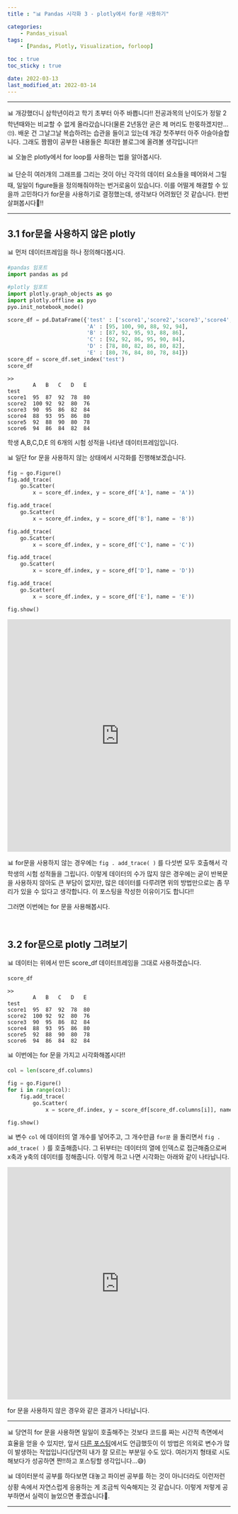 ```yaml
---
title : "📊 Pandas 시각화 3 - plotly에서 for문 사용하기"

categories:
    - Pandas_visual
tags:
    - [Pandas, Plotly, Visualization, forloop]

toc : true
toc_sticky : true

date: 2022-03-13
last_modified_at: 2022-03-14
---
```


* * *

📊 개강했더니 삼학년이라고 학기 초부터 아주 바쁩니다!! 전공과목의 난이도가 정말 2학년때와는 비교할 수 없게 올라갔습니다(물론 2년동안 굳은 제 머리도 한몫하겠지만...🙄). 배운 건 그날그날 복습하려는 습관을 들이고 있는데 개강 첫주부터 아주 아슬아슬합니다. 그래도 짬짬이 공부한 내용들은 최대한 블로그에 올려볼 생각입니다!!  


📊 오늘은 plotly에서 for loop를 사용하는 법을 알아봅시다.  


📊 단순히 여러개의 그래프를 그리는 것이 아닌 각각의 데이터 요소들을 떼어와서 그릴때, 일일이 figure들을 정의해줘야하는 번거로움이 있습니다. 이를 어떨게 해결할 수 있을까 고민하다가 for문을 사용하기로 결정했는데, 생각보다 어려웠던 것 같습니다. 한번 살펴봅시다🙂!!  



* * *  

## 3.1 for문을 사용하지 않은 plotly  



📊 먼저 데이터프레임을 하나 정의해다봅시다.  

```py
#pandas 임포트
import pandas as pd

#plotly 임포트
import plotly.graph_objects as go
import plotly.offline as pyo
pyo.init_notebook_mode()
```  

```py
score_df = pd.DataFrame({'test' : ['score1','score2','score3','score4','score5','score6'],
                         'A' : [95, 100, 90, 88, 92, 94],
                         'B' : [87, 92, 95, 93, 88, 86],
                         'C' : [92, 92, 86, 95, 90, 84],
                         'D' : [78, 80, 82, 86, 80, 82],
                         'E' : [80, 76, 84, 80, 78, 84]})
score_df = score_df.set_index('test')
score_df
```  

```
>>
        A	B	C	D	E
test					
score1	95	87	92	78	80
score2	100	92	92	80	76
score3	90	95	86	82	84
score4	88	93	95	86	80
score5	92	88	90	80	78
score6	94	86	84	82	84
```  


학생 A,B,C,D,E 의 6개의 시험 성적을 나타낸 데이터프레임입니다.  


📊 일단 for 문을 사용하지 않는 상태에서 시각화를 진행해보겠습니다.  


```py
fig = go.Figure()
fig.add_trace(
    go.Scatter(
        x = score_df.index, y = score_df['A'], name = 'A'))

fig.add_trace(
    go.Scatter(
        x = score_df.index, y = score_df['B'], name = 'B'))

fig.add_trace(
    go.Scatter(
        x = score_df.index, y = score_df['C'], name = 'C'))

fig.add_trace(
    go.Scatter(
        x = score_df.index, y = score_df['D'], name = 'D'))

fig.add_trace(
    go.Scatter(
        x = score_df.index, y = score_df['E'], name = 'E'))

fig.show()
```  

<iframe id="igraph" scrolling="no" style="border:none;" seamless="seamless" src="https://plotly.com/~nyamin9/1.embed" height="525" width="100%"></iframe><br>   


📊 for문을 사용하지 않는 경우에는 `fig . add_trace( )` 를 다섯번 모두 호출해서 각 학생의 시험 성적들을 그립니다. 이렇게 데이터의 수가 많지 않은 경우에는 굳이 반복문을 사용하지 않아도 큰 부담이 없지만, 많은 데이터를 다루려면 위의 방법만으로는 좀 무리가 있을 수 있다고 생각합니다. 이 포스팅을 작성한 이유이기도 합니다!!  


그러면 이번에는 for 문을 사용해봅시다.  

<br>  



## 3.2 for문으로 plotly 그려보기  



📊 데이터는 위에서 만든 score_df 데이터프레임을 그대로 사용하겠습니다. 

```py
score_df
```  

```
>>
        A	B	C	D	E
test					
score1	95	87	92	78	80
score2	100	92	92	80	76
score3	90	95	86	82	84
score4	88	93	95	86	80
score5	92	88	90	80	78
score6	94	86	84	82	84
```  

📊 이번에는 for 문을 가지고 시각화해봅시다!!  

```py
col = len(score_df.columns)

fig = go.Figure()
for i in range(col):
    fig.add_trace(
        go.Scatter(
            x = score_df.index, y = score_df[score_df.columns[i]], name = score_df.columns[i]))

fig.show()
```  
📊 변수 `col` 에 데이터의 열 개수를 넣어주고, 그 개수만큼 `for문` 을 돌리면서 `fig . add_trace( )` 를 호출해줍니다. 그 뒤부터는 데이터의 열에 인덱스로 접근해줌으로써 x축과 y축의 데이터를 정해줍니다. 이렇게 하고 나면 시각화는 아래와 같이 나타납니다.  


<iframe id="igraph" scrolling="no" style="border:none;" seamless="seamless" src="https://plotly.com/~nyamin9/4.embed" height="525" width="100%"></iframe><br>  

for 문을 사용하지 않은 경우와 같은 결과가 나타납니다.  

* * *  

📊 당연히 for 문을 사용하면 일일이 호출해주는 것보다 코드를 짜는 시간적 측면에서 효율을 얻을 수 있지만, 앞서 [다른 포스팅](https://nyamin9.github.io/pandas_practice/practice2-3/)에서도 언급했듯이 이 방법은 의외로 변수가 많이 발생하는 작업입니다(당연히 내가 잘 모르는 부분일 수도 있다. 여러가지 형태로 시도해보다가 성공하면 짠!!하고 포스팅할 생각입니다...😅)  

📊 데이터분석 공부를 하다보면 대놓고 파이썬 공부를 하는 것이 아니더라도 이런저런 상황 속에서 자연스럽게 응용하는 게 조금씩 익숙해지는 것 같습니다. 이렇게 저렇게 공부하면서 실력이 늘었으면 좋겠습니다🙌.  

***  


